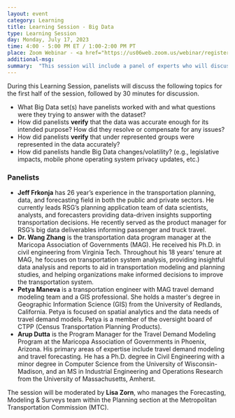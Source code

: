 ```yaml
---
layout: event
category: Learning
title: Learning Session - Big Data 
type: Learning Session
day: Monday, July 17, 2023
time: 4:00 - 5:00 PM ET / 1:00-2:00 PM PT
place: Zoom Webinar - <a href="https://us06web.zoom.us/webinar/register/WN_Sc2GAcLXShiRy-bd1NlTHw">Register</a>
additional-msg:
summary:  "This session will include a panel of experts who will discuss the Use, Challenges and Value of Big Data for Travel Models. The panelists will present practical ways to handle Big Data, including their experiences verifying the accuracy of these datasets for specific use."
---
```

<p>
During this Learning Session, panelists will discuss the following topics for the first half of the session, followed by 30 minutes for discussion.
<ul>
<li>What Big Data set(s) have panelists worked with and what questions were they trying to answer with the dataset?</li>
<li>How did panelists <strong>verify</strong> that the data was accurate enough for its intended purpose?  How did they resolve or compensate for any issues?</li>
<li>How did panelists <strong>verify</strong> that under represented groups were represented in the data accurately?</li>
<li>How did panelists handle Big Data changes/volatility?  (e.g., legislative impacts, mobile phone operating system privacy updates, etc.)</li>
</ul>
</p>

<h3>Panelists</h3>

<ul>
<li><strong>Jeff Frkonja</strong> has 26 year’s experience in the transportation planning, data, and forecasting field in both the public and private sectors. He currently leads RSG’s planning application team of data scientists, analysts, and forecasters providing data-driven insights supporting transportation decisions. He recently served as the product manager for RSG’s big data deliverables informing passenger and truck travel.</li>

<li><strong>Dr. Wang Zhang</strong> is the transportation data program manager at the Maricopa Association of Governments (MAG). He received his Ph.D. in civil engineering from Virginia Tech. Throughout his 18 years’ tenure at MAG, he focuses on transportation system analysis, providing insightful data analysis and reports to aid in transportation modeling and planning studies, and helping organizations make informed decisions to improve the transportation system.</li>

<li><strong>Petya Maneva</strong> is a transportation engineer with MAG travel demand modeling team and a GIS professional. She holds a master's degree in Geographic Information Science (GIS) from the University of Redlands, California. Petya is focused on spatial analytics and the data needs of travel demand models. Petya is a member of the oversight board of CTPP (Census Transportation Planning Products).</li>

<li><strong>Arup Dutta</strong> is the Program Manager for the Travel Demand Modeling Program at the Maricopa Association of Governments in Phoenix, Arizona.  His primary areas of expertise include travel demand modeling and travel forecasting. He has a Ph.D. degree in Civil Engineering with a minor degree in Computer Science from the University of Wisconsin-Madison, and an MS in Industrial Engineering and Operations Research from the University of Massachusetts, Amherst.</li>
</ul>

The session will be moderated by <strong>Lisa Zorn</strong>, who manages the Forecasting, Modeling & Surveys team within the Planning section at the Metropolitan Transportation Commission (MTC).